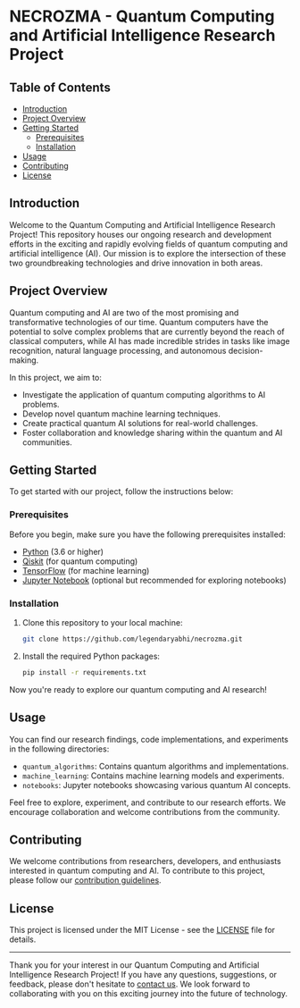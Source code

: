 # NECROZMA - Quantum Computing and Artificial Intelligence Research Project

## Table of Contents

- [Introduction](#introduction)
- [Project Overview](#project-overview)
- [Getting Started](#getting-started)
  - [Prerequisites](#prerequisites)
  - [Installation](#installation)
- [Usage](#usage)
- [Contributing](#contributing)
- [License](#license)

## Introduction

Welcome to the Quantum Computing and Artificial Intelligence Research Project! This repository houses our ongoing research and development efforts in the exciting and rapidly evolving fields of quantum computing and artificial intelligence (AI). Our mission is to explore the intersection of these two groundbreaking technologies and drive innovation in both areas.

## Project Overview

Quantum computing and AI are two of the most promising and transformative technologies of our time. Quantum computers have the potential to solve complex problems that are currently beyond the reach of classical computers, while AI has made incredible strides in tasks like image recognition, natural language processing, and autonomous decision-making.

In this project, we aim to:

- Investigate the application of quantum computing algorithms to AI problems.
- Develop novel quantum machine learning techniques.
- Create practical quantum AI solutions for real-world challenges.
- Foster collaboration and knowledge sharing within the quantum and AI communities.

## Getting Started

To get started with our project, follow the instructions below:

### Prerequisites

Before you begin, make sure you have the following prerequisites installed:

- [Python](https://www.python.org/) (3.6 or higher)
- [Qiskit](https://qiskit.org/) (for quantum computing)
- [TensorFlow](https://www.tensorflow.org/) (for machine learning)
- [Jupyter Notebook](https://jupyter.org/) (optional but recommended for exploring notebooks)

### Installation

1. Clone this repository to your local machine:

   ```bash
   git clone https://github.com/legendaryabhi/necrozma.git
   ```

2. Install the required Python packages:

   ```bash
   pip install -r requirements.txt
   ```

Now you're ready to explore our quantum computing and AI research!

## Usage

You can find our research findings, code implementations, and experiments in the following directories:

- `quantum_algorithms`: Contains quantum algorithms and implementations.
- `machine_learning`: Contains machine learning models and experiments.
- `notebooks`: Jupyter notebooks showcasing various quantum AI concepts.

Feel free to explore, experiment, and contribute to our research efforts. We encourage collaboration and welcome contributions from the community.

## Contributing

We welcome contributions from researchers, developers, and enthusiasts interested in quantum computing and AI. To contribute to this project, please follow our [contribution guidelines](contribution.md).

## License

This project is licensed under the MIT License - see the [LICENSE](LICENSE) file for details.

---

Thank you for your interest in our Quantum Computing and Artificial Intelligence Research Project! If you have any questions, suggestions, or feedback, please don't hesitate to [contact us](mailto:your-email@example.com). We look forward to collaborating with you on this exciting journey into the future of technology.
